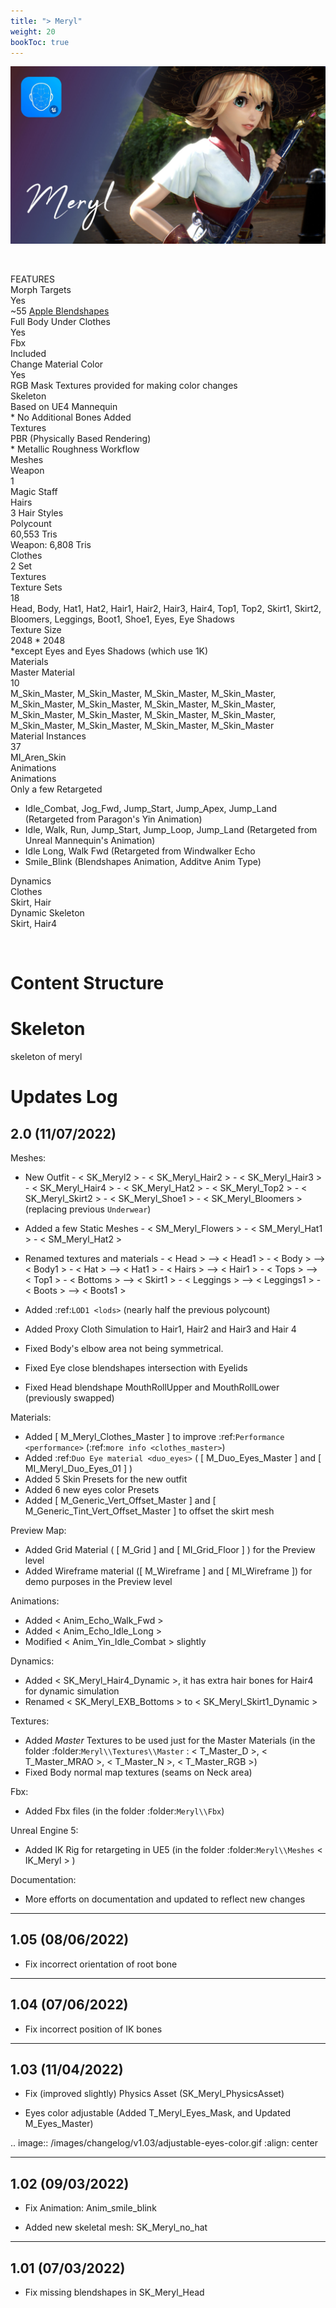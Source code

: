 ```yaml
---
title: "> Meryl"
weight: 20
bookToc: true
---
```


<img class="character-cover shadow round" src="img/meryl-cover.jpg" alt="Meryl cover">

<p>&nbsp;</p>

<div class="div-table">
   <div class="trow">
      <div class="tcolumn tcolumn1">FEATURES</div>
      <div class="tcolumn tcolumn2"></div>
      <div class="tcolumn tcolumn3"></div>
   </div>
   <div class="trow">
      <div class="tcolumn key">Morph Targets</div>
      <div class="tcolumn value1">Yes</div>
      <div class="tcolumn value2">~55 <a href="https://developer.apple.com/documentation/arkit/arfaceanchor/blendshapelocation/">Apple Blendshapes</a></div>
   </div>
   <div class="trow">
      <div class="tcolumn key">Full Body Under Clothes</div>
      <div class="tcolumn value1">Yes</div>
      <div class="tcolumn value2"></div>
   </div>
   <div class="trow">
      <div class="tcolumn key">Fbx</div>
      <div class="tcolumn value1">Included</div>
      <div class="tcolumn value2"></div>
   </div>
   <div class="trow">
      <div class="tcolumn key">Change Material Color</div>
      <div class="tcolumn value1">Yes</div>
      <div class="tcolumn value2">RGB Mask Textures provided for making color changes</div>
   </div>
   <div class="trow">
      <div class="tcolumn key">Skeleton</div>
      <div class="tcolumn value1">Based on UE4 Mannequin</div>
      <div class="tcolumn value2">* No Additional Bones Added</div>
   </div>
   <div class="trow">
      <div class="tcolumn key">Textures</div>
      <div class="tcolumn value1">PBR (Physically Based Rendering)</div>
      <div class="tcolumn value2">* Metallic Roughness Workflow</div>
   </div>

   <div class="trow">
      <div class="tcolumn tcolumn1b">Meshes</div>
      <div class="tcolumn tcolumn2"></div>
      <div class="tcolumn tcolumn3"></div>
   </div>
   <div class="trow">
      <div class="tcolumn key">Weapon</div>
      <div class="tcolumn value1">1</div>
      <div class="tcolumn value2">Magic Staff</div>
   </div>
   <div class="trow">
      <div class="tcolumn key">Hairs</div>
      <div class="tcolumn value1">3 Hair Styles</div>
      <div class="tcolumn value2"></div>
   </div>
   <div class="trow">
      <div class="tcolumn key">Polycount</div>
      <div class="tcolumn value1">60,553 Tris</div>
      <div class="tcolumn value2">Weapon: 6,808 Tris</div>
   </div>
   <div class="trow">
      <div class="tcolumn key">Clothes</div>
      <div class="tcolumn value1">2 Set</div>
      <div class="tcolumn value2"></div>
   </div>

   <div class="trow">
      <div class="tcolumn tcolumn1b">Textures</div>
      <div class="tcolumn tcolumn2"></div>
      <div class="tcolumn tcolumn3"></div>
   </div>
   <div class="trow">
      <div class="tcolumn key">Texture Sets</div>
      <div class="tcolumn value1">18</div>
      <div class="tcolumn value2">Head, Body, Hat1, Hat2, Hair1, Hair2, Hair3, Hair4, Top1, Top2, Skirt1, Skirt2, Bloomers, Leggings, Boot1, Shoe1, Eyes, Eye Shadows</div>
   </div>
   <div class="trow">
      <div class="tcolumn key">Texture Size</div>
      <div class="tcolumn value1">2048 * 2048</div>
      <div class="tcolumn value2">*except Eyes and Eyes Shadows (which use 1K)</div>
   </div>

   <div class="trow">
      <div class="tcolumn tcolumn1b">Materials</div>
      <div class="tcolumn tcolumn2"></div>
      <div class="tcolumn tcolumn3"></div>
   </div>
   <div class="trow">
      <div class="tcolumn key">Master Material</div>
      <div class="tcolumn value1">10</div>
      <div class="tcolumn value2">M_Skin_Master, M_Skin_Master, M_Skin_Master, M_Skin_Master, M_Skin_Master, M_Skin_Master, M_Skin_Master, M_Skin_Master, M_Skin_Master, M_Skin_Master, M_Skin_Master, M_Skin_Master, M_Skin_Master, M_Skin_Master, M_Skin_Master, M_Skin_Master</div>
   </div>
   <div class="trow">
      <div class="tcolumn key">Material Instances</div>
      <div class="tcolumn value1">37</div>
      <div class="tcolumn value2">MI_Aren_Skin</div>
   </div>

   <div class="trow">
      <div class="tcolumn tcolumn1b">Animations</div>
      <div class="tcolumn tcolumn2"></div>
      <div class="tcolumn tcolumn3"></div>
   </div>
   <div class="trow">
      <div class="tcolumn key">Animations</div>
      <div class="tcolumn value1">Only a few Retargeted</div>
      <div class="tcolumn value2" style="text-align:left">
      <ul>
        <li>Idle_Combat, Jog_Fwd, Jump_Start, Jump_Apex, Jump_Land (Retargeted from Paragon's Yin Animation)</li>
        <li>Idle, Walk, Run, Jump_Start, Jump_Loop, Jump_Land (Retargeted from Unreal Mannequin's Animation)</li>
        <li>Idle Long, Walk Fwd (Retargeted from Windwalker Echo</li>
        <li>Smile_Blink (Blendshapes Animation, Additve Anim Type)</li>
      </ul>
      </div>
   </div>

   <div class="trow">
      <div class="tcolumn tcolumn1b">Dynamics</div>
      <div class="tcolumn tcolumn2"></div>
      <div class="tcolumn tcolumn3"></div>
   </div>
   <div class="trow">
      <div class="tcolumn key">Clothes</div>
      <div class="tcolumn value1">Skirt, Hair</div>
      <div class="tcolumn value2"></div>
   </div>
   <div class="trow">
      <div class="tcolumn key">Dynamic Skeleton</div>
      <div class="tcolumn value1">Skirt, Hair4</div>
      <div class="tcolumn value2"></div>
   </div>
</div>

<p>&nbsp;</p>

# Content Structure

# Skeleton

skeleton of meryl

# Updates Log

2.0 (11/07/2022)
--------------------

Meshes:
   *  New Outfit
     -  < SK_Meryl2 >
     -  < SK_Meryl_Hair2 >
     -  < SK_Meryl_Hair3 >
     -  < SK_Meryl_Hair4 >
     -  < SK_Meryl_Hat2 >
     -  < SK_Meryl_Top2 >
     -  < SK_Meryl_Skirt2 >
     -  < SK_Meryl_Shoe1 >
     -  < SK_Meryl_Bloomers > (replacing previous `Underwear`)

   *  Added a few Static Meshes
     -  < SM_Meryl_Flowers >
     -  < SM_Meryl_Hat1 >
     -  < SM_Meryl_Hat2 >

   *  Renamed textures and materials
     -  < Head >     ⟶ < Head1 >
     -  < Body >     ⟶ < Body1 >
     -  < Hat >      ⟶ < Hat1 >
     -  < Hairs >    ⟶ < Hair1 >
     -  < Tops >     ⟶ < Top1 >
     -  < Bottoms >  ⟶ < Skirt1 >
     -  < Leggings > ⟶ < Leggings1 >
     -  < Boots >    ⟶ < Boots1 >
  
   *  Added :ref:`LOD1 <lods>`  (nearly half the previous polycount)
   *  Added Proxy Cloth Simulation to Hair1, Hair2 and Hair3 and Hair 4
   *  Fixed Body's elbow area not being symmetrical.
   *  Fixed Eye close blendshapes intersection with Eyelids
   *  Fixed Head blendshape MouthRollUpper and MouthRollLower (previously swapped)
 
Materials:
   *  Added [ M_Meryl_Clothes_Master ] to improve :ref:`Performance <performance>` (:ref:`more info <clothes_master>`)
   *  Added :ref:`Duo Eye material <duo_eyes>` ( [ M_Duo_Eyes_Master ] and [ MI_Meryl_Duo_Eyes_01 ] )
   *  Added 5 Skin Presets for the new outfit
   *  Added 6 new eyes color Presets
   *  Added [ M_Generic_Vert_Offset_Master ] and [ M_Generic_Tint_Vert_Offset_Master ] to offset the skirt mesh
 
Preview Map:
   *  Added Grid Material ( [ M_Grid ] and [ MI_Grid_Floor ] ) for the Preview level
   *  Added Wireframe material ([ M_Wireframe ] and [ MI_Wireframe ])  for demo purposes in the Preview level

Animations:
   *  Added < Anim_Echo_Walk_Fwd >
   *  Added < Anim_Echo_Idle_Long >
   *  Modified < Anim_Yin_Idle_Combat > slightly

Dynamics:
   *  Added < SK_Meryl_Hair4_Dynamic >, it has extra hair bones for Hair4 for dynamic simulation
   *  Renamed < SK_Meryl_EXB_Bottoms > to < SK_Meryl_Skirt1_Dynamic >

Textures:
   * Added *Master* Textures to be used just for the Master Materials (in the folder :folder:`Meryl\\Textures\\Master` : < T_Master_D >, < T_Master_MRAO >, < T_Master_N >, < T_Master_RGB >)
   *  Fixed Body normal map textures (seams on Neck area)

Fbx:
   * Added Fbx files (in the folder :folder:`Meryl\\Fbx`)

Unreal Engine 5:
   * Added IK Rig for retargeting in UE5 (in the folder :folder:`Meryl\\Meshes` < IK_Meryl > )

Documentation:
   * More efforts on documentation and updated to reflect new changes

---

1.05 (08/06/2022)
--------------------

 * Fix incorrect orientation of root bone

---

1.04 (07/06/2022)
--------------------

 * Fix incorrect position of IK bones

---

1.03 (11/04/2022)
--------------------

 * Fix (improved slightly) Physics Asset (SK_Meryl_PhysicsAsset)

 * Eyes color adjustable (Added T_Meryl_Eyes_Mask, and Updated M_Eyes_Master)

.. image:: /images/changelog/v1.03/adjustable-eyes-color.gif
	:align: center

---

1.02 (09/03/2022)
--------------------

 * Fix Animation: Anim_smile_blink

 * Added new skeletal mesh: SK_Meryl_no_hat

---

1.01 (07/03/2022)
--------------------

 * Fix missing blendshapes in SK_Meryl_Head
